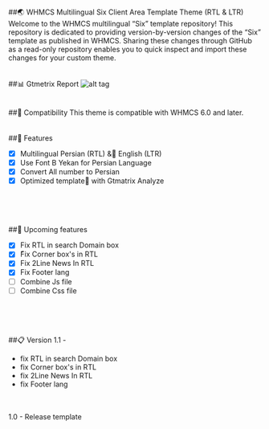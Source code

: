 ##:earth_asia: WHMCS Multilingual Six Client Area Template Theme (RTL & LTR)
Welcome to the WHMCS multilingual “Six” template repository! This repository is dedicated to providing version-by-version changes of the “Six” template as published in WHMCS. Sharing these changes through GitHub as a read-only repository enables you to quick inspect and import these changes for your custom theme.
<br/>
<br/>
<br/>
##:bar_chart: Gtmetrix Report
![alt tag](http://client.safedataset.com/rp.png "Gtmetrix Report")
<br/>
<br/>
<br/>
##:nut_and_bolt: Compatibility
This theme is compatible with WHMCS 6.0 and later.
<br/>
<br/>
<br/>
##:rocket: Features
- [x] Multilingual Persian (RTL) & ٍEnglish (LTR)
- [x] Use Font B Yekan for Persian Language
- [x] Convert All number to Persian 
- [x] Optimized template ٌwith Gtmatrix Analyze 
<br/>
<br/>
<br/>

##:mag_right: Upcoming features
- [x] Fix RTL in search Domain box
- [x] ّFix Corner box's in RTL 
- [x] Fix 2Line News In RTL
- [x] Fix Footer lang 
- [ ] Combine Js file 
- [ ] Combine Css file

<br/>
<br/>
<br/>

##:clipboard: Version
1.1 -
- fix RTL in search Domain box
- fix Corner box's in RTL
- fix 2Line News In RTL
- fix Footer lang
 <br/>
 <br/>
1.0 - Release template 

